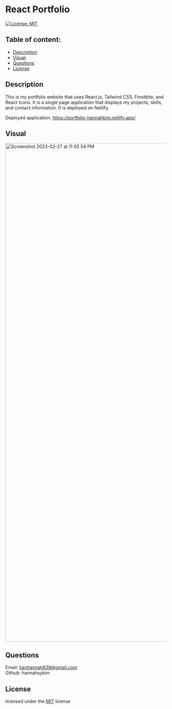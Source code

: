 
# React Portfolio

[![License: MIT](https://img.shields.io/badge/license-MIT-blue)](https://opensource.org/licenses/MIT)

## Table of content: 

- [Description](#description)
- [Visual](#visual)
- [Questions](#questions)
- [License](#license)

## Description <a id="description"></a>

This is my portfolio website that uses React.js, Tailwind CSS, Frostbite, and React Icons. It is a single page application that displays my projects, skills, and contact information. It is deployed on Netlify.

Deployed application: https://portfolio-hannahkim.netlify.app/
## Visual <a id="visual"></a>
<img width="1558" alt="Screenshot 2023-02-27 at 11 05 54 PM" src="https://user-images.githubusercontent.com/113808775/221779275-29660fb7-c09d-48fa-b6b7-4dbc1b424ad3.png">

## Questions <a id="questions"></a>

  Email: hanhannah839@gmail.com
  <br>
  Github: hannahsykim

## License <a id="license"></a>
 licensed under the [MIT](https://opensource.org/licenses/MIT) license
